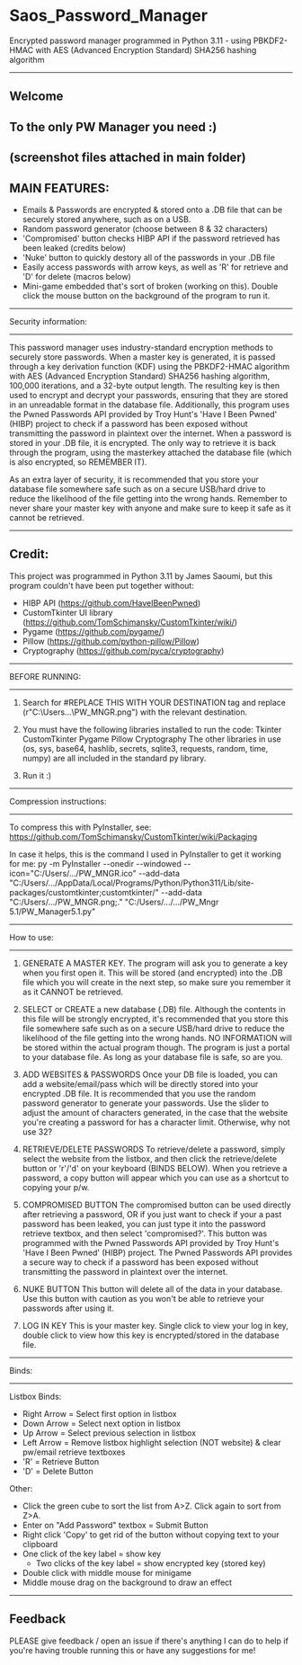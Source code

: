 # Saos_Password_Manager
Encrypted password manager programmed in Python 3.11 - using PBKDF2-HMAC with AES (Advanced Encryption Standard) SHA256 hashing algorithm

-----------
Welcome 
-----------
To the only PW Manager you need :) 
-------------------------------------------------
(screenshot files attached in main folder)
-------------------
MAIN FEATURES:
--------------------
 - Emails & Passwords are encrypted & stored onto a .DB file that can be securely stored anywhere, such as on a USB.
 - Random password generator (choose between 8 & 32 characters)
 - 'Compromised' button checks HIBP API if the password retrieved has been leaked (credits below)
 - 'Nuke' button to quickly destory all of the passwords in your .DB file
 - Easily access passwords with arrow keys, as well as 'R' for retrieve and 'D' for delete (macros below)
 - Mini-game embedded that's sort of broken (working on this). Double click the mouse button on the background of the program to run it.  
 -------------------
 
 Security information: 

-----------------------------

This password manager uses industry-standard encryption methods to securely store passwords. 
When a master key is generated, it is passed through a key derivation function (KDF) using the PBKDF2-HMAC algorithm with AES (Advanced Encryption Standard) SHA256 hashing algorithm, 100,000 iterations, and a 32-byte output length. 
The resulting key is then used to encrypt and decrypt your passwords, ensuring that they are stored in an unreadable format in the database file. Additionally, this program uses the Pwned Passwords API provided by Troy Hunt's 'Have I Been Pwned' (HIBP) project to check if a password has been exposed without transmitting the password in plaintext over the internet.
When a password is stored in your .DB file, it is encrypted. The only way to retrieve it is back through the program, using the masterkey attached the database file (which is also encrypted, so REMEMBER IT).

As an extra layer of security, it is recommended that you store your database file somewhere safe such as on a secure USB/hard drive to reduce the likelihood of the file getting into the wrong hands. Remember to never share your master key with anyone and make sure to keep it safe as it cannot be retrieved.

-----------------------------------------------------
 
Credit:
-----------
This project was programmed in Python 3.11 by James Saoumi, but this program couldn't have been put together without:
 - HIBP API (https://github.com/HaveIBeenPwned) 
 - CustomTkinter UI library (https://github.com/TomSchimansky/CustomTkinter/wiki/)
 - Pygame (https://github.com/pygame/)
 - Pillow (https://github.com/python-pillow/Pillow)
 - Cryptography (https://github.com/pyca/cryptography) 
-------------------------------------------------

BEFORE RUNNING:

----------------
1) Search for #REPLACE THIS WITH YOUR DESTINATION tag and replace (r"C:\Users\...\PW_MNGR.png") with the relevant destination. 

2) You must have the following libraries installed to run the code:
Tkinter
CustomTkinter 
Pygame
Pillow
Cryptography
The other libraries in use (os, sys, base64, hashlib, secrets, sqlite3, requests, random, time, numpy) are all included in the standard py library.

3) Run it :) 

------------------------

Compression instructions: 

-------------------------------

To compress this with PyInstaller, see:
https://github.com/TomSchimansky/CustomTkinter/wiki/Packaging

In case it helps, this is the command I used in PyInstaller to get it working for me:
py -m PyInstaller --onedir --windowed --icon="C:/Users/.../PW_MNGR.ico" --add-data "C:/Users/.../AppData/Local/Programs/Python/Python311/Lib/site-packages/customtkinter;customtkinter/" --add-data "C:/Users/.../PW_MNGR.png;." "C:/Users/.../.../PW_Mngr 5.1/PW_Manager5.1.py"

----------------------------------------------------

How to use:

------------
1) GENERATE A MASTER KEY. The program will ask you to generate a key when you first open it. This will be stored (and encrypted) into the .DB file which you will create in the next step, so make sure you remember it as it CANNOT be retrieved. 

2) SELECT or CREATE a new database (.DB) file. 
Although the contents in this file will be strongly encrypted, it's recommended that you store this file somewhere safe such as on a secure USB/hard drive to reduce the likelihood of the file getting into the wrong hands. NO INFORMATION will be stored within the actual program though. The program is just a portal to your database file. As long as your database file is safe, so are you.

3) ADD WEBSITES & PASSWORDS 
Once your DB file is loaded, you can add a website/email/pass which will be directly stored into your encrypted .DB file. 
It is recommended that you use the random password generator to generate your passwords. Use the slider to adjust the amount of characters generated, in the case that the website you're creating a password for has a character limit. Otherwise, why not use 32? 

4) RETRIEVE/DELETE PASSWORDS
To retrieve/delete a password, simply select the website from the listbox, and then click the retrieve/delete button or 'r'/'d' on your keyboard (BINDS BELOW). When you retrieve a password, a copy button will appear which you can use as a shortcut to copying your p/w. 

5) COMPROMISED BUTTON
The compromised button can be used directly after retrieving a password, OR if you just want to check if your a past password has been leaked, you can just type it into the password retrieve textbox, and then select 'compromised?'. 
This button was programmed with the Pwned Passwords API provided by Troy Hunt's 'Have I Been Pwned' (HIBP) project. The Pwned Passwords API provides a secure way to check if a password has been exposed without transmitting the password in plaintext over the internet. 

6) NUKE BUTTON
This button will delete all of the data in your database. Use this button with caution as you won't be able to retrieve your passwords after using it.

7) LOG IN KEY
This is your master key. Single click to view your log in key, double click to view how this key is encrypted/stored in the database file. 

-----------------------------------------------------------------------------------------------

Binds: 

------------

Listbox Binds: 
- Right Arrow = Select first option in listbox
- Down Arrow = Select next option in listbox
- Up Arrow = Select previous selection in listbox
- Left Arrow = Remove listbox highlight selection (NOT website) & clear pw/email retrieve textboxes
- 'R' = Retrieve Button
- 'D' = Delete Button

Other:
 - Click the green cube to sort the list from A>Z. Click again to sort from Z>A. 
 - Enter on "Add Password" textbox = Submit Button
 - Right click 'Copy' to get rid of the button without copying text to your clipboard
 - One click of the key label = show key
   - Two clicks of the key label = show encrypted key (stored key) 
 - Double click with middle mouse for minigame
 - Middle mouse drag on the background to draw an effect

---------------------------------------------------------

Feedback
----------------
PLEASE give feedback / open an issue if there's anything I can do to help if you're having trouble running this or have any suggestions for me!
